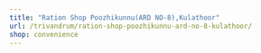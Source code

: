 ```yaml
---
title: "Ration Shop Poozhikunnu(ARD NO-8),Kulathoor"
url: /trivandrum/ration-shop-poozhikunnu-ard-no-8-kulathoor/
shop: convenience
---
```

